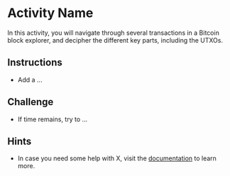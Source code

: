 # Activity Name

In this activity, you will navigate through several transactions in a Bitcoin block explorer,
and decipher the different key parts, including the UTXOs.

## Instructions

* Add a ...

## Challenge

* If time remains, try to ...

## Hints

* In case you need some help with X, visit the [documentation]() to learn more.
